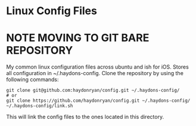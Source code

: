 # Linux Config Files
# NOTE MOVING TO GIT BARE REPOSITORY


My common linux configuration files across ubuntu and ish for iOS.  Stores all configuration in ~/.haydons-config.  Clone the repository by using the following commands:

``` 
git clone git@github.com:haydonryan/config.git ~/.haydons-config/
# or 
git clone https://github.com/haydonryan/config.git ~/.haydons-config/
~/.haydons-config/link.sh
```

This will link the config files to the ones located in this directory.


